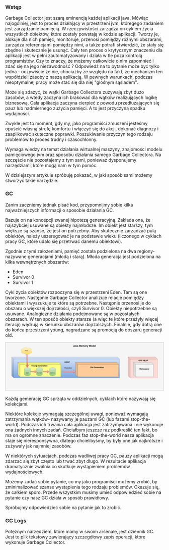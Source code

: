 ### Wstęp

Garbage Collector jest szarą eminencją każdej aplikacji java.  Mówiąc najogólniej, jest to proces działający w przestrzeni jvm, któregego zadaniem jest zarządzanie pamięcią. W rzeczywistości zarządza on cyklem życia wszystkich obiektów, które zostały powstają w kodzie aplikacji. Tworzy je, alokuje dla nich pamięć, monitoruje, przenosi pomiędzy różnymi obszarami, zarządza referencjami pomiędzy nimi, a także potrafi stwierdzić, że stały się zbędne i skutecznie je usunąć. Cały ten proces o krytycznym znaczeniu dla aplikacji jest w pełni zautomatyzowany i działa w tle poza kontrolą programistów. Czy to znaczy, że możemy całkowicie o nim zapomnieć i zdać się na jego niezawodność ?
Odpowiedź na to pytanie może być tylko jedna - oczywiście że nie, chociażby ze względu na fakt, że mechanizm ten współdzieli zasoby z naszą aplikacją. W pewnych warunkach, podczas nieoptymalnej pracy może stać się dla niej "głośnym sąsiadem". 

Może się zdażyć, że wątki Garbage Collectora zużywają zbyt dużo zasobów, a wtedy zaczyna ich brakować dla wątków realizujących logikę biznesową. Cała aplikacja zaczyna cierpieć z powodu przedłużających się pauz lub nadmiernego zużycia pamięci. A to jest przyczyną spadku wydajności. 

Zwykle jest to moment, gdy my, jako programiści zmuszeni jesteśmy opuścić własną strefę komfortu i włączyć się do 
akcji, dokonać diagnozy i zaaplikować skuteczne poprawki. Poszukiwanie przyczyn tego rodzaju problemów to proces 
trudny i czasochłonny. 

Wymaga wiedzy na temat działania wirtualnej maszyny, znajomości modelu 
pamięciowego jvm oraz sposobu działania samego Garbage Collectora.  Na szczęście nie pozostajemy z tym sami, ponieważ dysponujemy 
narzędziami, które mogą nam w tym pomóc. 

W dzisiejszym artykule spróbuję pokazać, w jaki sposób sami możemy stworzyć takie narzędzie.

### GC

Zanim zaczniemy jednak pisać kod, przypomnijmy sobie kilka najważniejszych informacji o sposobie działania GC. 

Bazuje on na koncepcji zwanej hipotezą generacyjną. Zakłada ona, że najszybciej usuwane są obiekty najmłodsze. Im obiekt jest starszy, tym większe są szanse, że jest on potrzebny. Aby skutecznie zarządzać pulą obiektów, należy uszeregować je na podstawie wieku (liczonego w cyklach pracy GC, które udało się przetrwać danemu obiektowi).

Zgodnie z tymi założeniami,  pamięć została podzielona na dwa regiony- nazywane generacjami (młodą i starą). Młoda generacja jest podzielona na kilka wewnętrznych obszarów:
* Eden
* Survivor 0
* Survivor 1

Cykl życia obiektów rozpoczyna się w przestrzeni Eden. Tam są one tworzone. Następnie Garbage Collector analizuje relacje pomiędzy obiektami i wyszukuje te które są potrzebne. Następnie przenosi je do obszaru o większej dojrzałości, czyli Survivor 0. Obiekty niepotrzebne są usuwane. Analogiczne działania podejmowane są w pozostałych obszarach. W ten sposób obiekty starsze (a więc te które przeżyły więcej iteracji) wędrują w kierunku obszarów dojrzalszych. Finalnie, gdy dotrą one do końca przestrzeni young, nagradzane są promocją do obszaru generacji old. 

<img style="margin-right:20px;" src="gcgeneration.png"> 
<div style="clear:both"></div>

Każdą gemerację GC sprząta w oddzielnych, cyklach które nazywają się  kolekcjami. 

Niektóre kolekcje  wymagają szczególnej uwagi, ponieważ wymagają zatrzymania wątków- nazywamy je pauzami GC (lub fazami stop-the-world). Podczas ich trwania cała aplikacja jest zatrzymywana i nie wykonuje ona żadnych innych zadań. Chciałbym jeszcze raz podkreślić ten fakt, bo ma on ogromne znaczenie.  Podczas faz stop-the-world nasza aplikacja staje się nieresponsywna, dlatego chcielibyśmy, by były one jak najkrótsze i zużywały jak  najmniej zasobów. 

W niektórych sytuacjach, podczas wadliwej pracy GC, pauzy aplikacji mogą zdarzać się zbyt często lub trwać zbyt długo. W rezultacie aplikacja dramatycznie zwalnia co skutkuje wystąpieniem problemów wydajnościowych. 

Możemy zadać sobie pytanie, co my jako programiści możemy zrobić, by zminimalizować szanse wystąpienia tego rodzaju problemów. Okazuje się, że całkiem sporo. Przede wszystkim musimy umieć odpowiedzieć sobie na pytanie czy nasz GC działa w sposób prawidłowy.

Spróbujmy odpowiedzieć sobie na pytanie jak to zrobić.

### GC Logs
Potężnym narzędziem, które mamy w swoim arsenale, jest dziennik GC. Jest to plik tekstowy zawierający szczegółowy zapis operacji, które wykonuje Garbage Collector. 
















  


